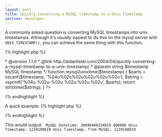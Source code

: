```yaml
---
layout: post
title: Quickly converting a MySQL timestamp to a Unix Timestamp
section: developer
---
```

A commonly asked question is converting MySQL timestamps into unix timestamps. Although it's usually easiest to do this on the mysql server with <code>UNIX_TIMESTAMP()</code>, you can achieve the same thing with this function.

{% highlight php %}
<?php
/**
 * Convert MySQL timestamp to unix timestamp
 *
 * @author      Aidan Lister <aidan@php.net>
 * @version     1.1.0
 * @link        http://aidanlister.com/2004/04/quickly-converting-a-mysql-timestamp-to-a-unix-timestamp/
 * @param       string      $timestamp      MySQL timestamp
 */
function mysql2unixtime($timestamp)
{
    $parts = sscanf($timestamp, '%04u%02u%02u%02u%02u%02u');
    $string = vsprintf('%04u-%02u-%02u %02u:%02u:%02u', $parts);
 
    return strtotime($string);
}
?>
{% endhighlight %}

A quick example:
{% highlight php %}
<?php
// Get a MySQL timestamp
$result = mysql_query("SELECT NOW() + 0");
$datetime = mysql_result($result, 0);
echo "MySQL Datetime: $datetime\n";
 
// Convert to unix timestamp
$timestamp = mysql2unixtime($datetime);
echo "Unix Timestamp: $timestamp\n";
 
// Better
$result = mysql_query("SELECT UNIX_TIMESTAMP(NOW())");
$datetime = mysql_result($result, 0);
echo "Unix Timestamp, from MySQL: $datetime\n";
?>
{% endhighlight %}

This would output:
<code>
MySQL Datetime: 20090408234019.000000
Unix Timestamp: 1239198019
Unix Timestamp, from MySQL: 1239198019
</code>